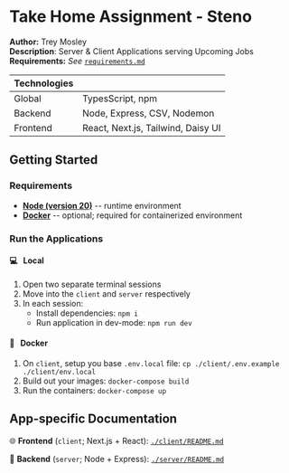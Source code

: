 # Take Home Assignment - Steno
**Author:** Trey Mosley<br>
**Description**: Server & Client Applications serving  Upcoming Jobs <br>
**Requirements:** _See_ [`requirements.md`](requirements.md)

| Technologies |  |
| - | - |
| Global | TypesScript, npm |
| Backend | Node, Express, CSV, Nodemon |
| Frontend | React, Next.js, Tailwind, Daisy UI | 

## Getting Started
### Requirements
- [**Node (version 20)**](https://nodejs.org/en/download/package-manager) -- runtime environment
- [**Docker**](https://docs.docker.com/engine/install/) -- optional; required for containerized environment

### Run the Applications
####  💻 &nbsp; Local 
1. Open two separate terminal sessions
2. Move into the `client` and `server` respectively
3. In each session:
    - Install dependencies: `npm i`
    - Run application in dev-mode: `npm run dev`

#### 🐳 &nbsp;  Docker
1. On `client`, setup you base `.env.local` file: `cp ./client/.env.example ./client/env.local`
1. Build out your images: `docker-compose build`
1. Run the containers: `docker-compose up`

## App-specific Documentation
🌐 **Frontend** (`client`; Next.js + React): [`./client/README.md`](client/README.md)

📡 **Backend** (`server`; Node + Express): [`./server/README.md`](server/README.md)
